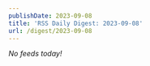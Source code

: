 ```yaml
---
publishDate: 2023-09-08
title: 'RSS Daily Digest: 2023-09-08'
url: /digest/2023-09-08
---
```


_No feeds today!_
